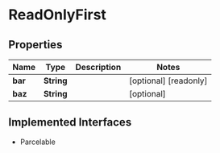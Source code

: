 

# ReadOnlyFirst

## Properties

Name | Type | Description | Notes
------------ | ------------- | ------------- | -------------
**bar** | **String** |  |  [optional] [readonly]
**baz** | **String** |  |  [optional]


## Implemented Interfaces

* Parcelable


